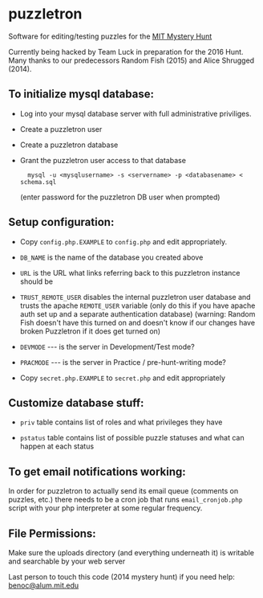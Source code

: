 # puzzletron

Software for editing/testing puzzles for the
[MIT Mystery Hunt](http://www.mit.edu/~puzzle/)

Currently being hacked by Team Luck in preparation for the 2016
Hunt. Many thanks to our predecessors Random Fish (2015) and Alice
Shrugged (2014).

## To initialize mysql database:

* Log into your mysql database server with full administrative
  priviliges.
* Create a puzzletron user
* Create a puzzletron database
* Grant the puzzletron user access to that database

        mysql -u <mysqlusername> -s <servername> -p <databasename> < schema.sql

  (enter password for the puzzletron DB user when prompted)

## Setup configuration:

* Copy `config.php.EXAMPLE` to `config.php` and edit appropriately.

* `DB_NAME` is the name of the database you created above

* `URL` is the URL what links referring back to this puzzletron
  instance should be

* `TRUST_REMOTE_USER` disables the internal puzzletron user database
  and trusts the apache `REMOTE_USER` variable (only do this if you
  have apache auth set up and a separate authentication database)
  (warning: Random Fish doesn't have this turned on and doesn't know
  if our changes have broken Puzzletron if it does get turned on)

* `DEVMODE` --- is the server in Development/Test mode?

* `PRACMODE` --- is the server in Practice / pre-hunt-writing mode?

* Copy `secret.php.EXAMPLE` to `secret.php` and edit appropriately

## Customize database stuff:

* `priv` table contains list of roles and what privileges they have

* `pstatus` table contains list of possible puzzle statuses and what
  can happen at each status

## To get email notifications working:

In order for puzzletron to actually send its email queue (comments on
puzzles, etc.)  there needs to be a cron job that runs
`email_cronjob.php` script with your php interpreter at some regular
frequency.

## File Permissions:

Make sure the uploads directory (and everything underneath it) is
writable and searchable by your web server

Last person to touch this code (2014 mystery hunt) if you need help:
benoc@alum.mit.edu
